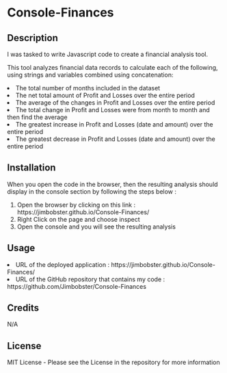 # Console-Finances

## Description
I was tasked to write Javascript code to create a financial analysis tool. 

This tool analyzes financial data records to calculate each of the following, using strings and variables combined using concatenation:

  
<li>The total number of months included in the dataset

<li>The net total amount of Profit and Losses over the entire period

<li>The average of the changes in Profit and Losses over the entire period

<li>The total change in Profit and Losses were from month to month and then find the average

<li>The greatest increase in Profit and Losses (date and amount) over the entire period

<li>The greatest decrease in Profit and Losses (date and amount) over the entire period

## Installation
When you open the code in the browser, then the resulting analysis should display in the console section by following the steps below :

<ol>
<li>Open the browser by clicking on this link : https://jimbobster.github.io/Console-Finances/

<li>Right Click on the page and choose inspect

<li>Open the console and you will see the resulting analysis
</ol>

## Usage
<li> URL of the deployed application : https://jimbobster.github.io/Console-Finances/
<li> URL of the GitHub repository that contains my code : https://github.com/Jimbobster/Console-Finances

## Credits
N/A

## License
MIT License - Please see the License in the repository for more information





